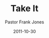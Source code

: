 ---
lunr: "true"
title: "Take It"
author: "Pastor Frank Jones"
postDate: "10-30-2011"
date: 2011-10-30
category: "sermons"
slug: "2011/10/TakeIt"
icon: microphone
audioLink: "TakeIt"
tags: [take it]
mp3: "TakeIt/10302011.mp3"
ogg: "TakeIt/10302011.ogg"
linkurl: "https://archive.org/download/TakeIt/TakeIt_files.xml"
ipath: "https://archive.org/download/TakeIt/10302011.mp3"
layout: sermon.html
---